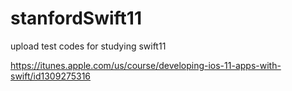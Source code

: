 # stanfordSwift11
upload test codes for studying swift11

https://itunes.apple.com/us/course/developing-ios-11-apps-with-swift/id1309275316
